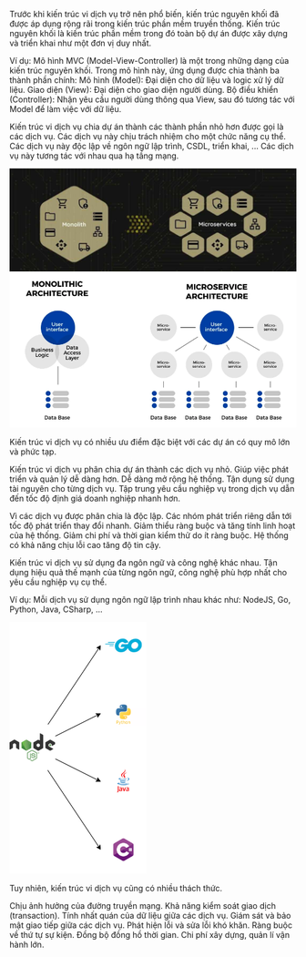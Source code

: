 <!--@Giới thiệu về kiến trúc vi dịch vụ-->

<!--@Kiến trúc nguyên khối-->

Trước khi kiến trúc vi dịch vụ trở nên phổ biến, kiến trúc nguyên khối đã được áp dụng rộng rãi trong kiến trúc phần mềm truyền thống.
Kiến trúc nguyên khối là kiến trúc phần mềm trong đó toàn bộ dự án được xây dựng và triển khai như một đơn vị duy nhất.

Ví dụ: Mô hình MVC (Model-View-Controller) là một trong những dạng của kiến trúc nguyên khối.
Trong mô hình này, ứng dụng được chia thành ba thành phần chính:
Mô hình (Model): Đại diện cho dữ liệu và logic xử lý dữ liệu.
Giao diện (View): Đại diện cho giao diện người dùng.
Bộ điều khiển (Controller): Nhận yêu cầu người dùng thông qua View, sau đó tương tác với Model để làm việc với dữ liệu.

<!--@Kiến trúc vi dịch vụ-->

Kiến trúc vi dịch vụ chia dự án thành các thành phần nhỏ hơn được gọi là các dịch vụ.
Các dịch vụ này chịu trách nhiệm cho một chức năng cụ thể.
Các dịch vụ này độc lập về ngôn ngữ lập trình, CSDL, triển khai, ...
Các dịch vụ này tương tác với nhau qua hạ tầng mạng.

![](pictures/ChuyenTu_KienTrucNguyenKhoi_Sang_KienTrucViDichVu.jpg)
![](pictures/AnhKhacNhau_KienTrucNguyenKhoi_KienTrucViDichVu.png)

<!--@Một số đặc điểm và ưu điểm của kiến trúc vi dịch vụ-->

Kiến trúc vi dịch vụ có nhiều ưu điểm đặc biệt với các dự án có quy mô lớn và phức tạp.

Kiến trúc vi dịch vụ phân chia dự án thành các dịch vụ nhỏ.
Giúp việc phát triển và quản lý dễ dàng hơn.
Dễ dàng mở rộng hệ thống.
Tận dụng sử dụng tài nguyên cho từng dịch vụ.
Tập trung yêu cầu nghiệp vụ trong dịch vụ dẫn đến tốc độ định giá doanh nghiệp nhanh hơn.

Vì các dịch vụ được phân chia là độc lập.
Các nhóm phát triển riêng dẫn tới tốc độ phát triển thay đổi nhanh.
Giảm thiểu ràng buộc và tăng tính linh hoạt của hệ thống.
Giảm chi phí và thời gian kiểm thử do ít ràng buộc.
Hệ thống có khả năng chịu lỗi cao tăng độ tin cậy.

Kiến trúc vi dịch vụ sử dụng đa ngôn ngữ và công nghệ khác nhau.
Tận dụng hiệu quả thế mạnh của từng ngôn ngữ, công nghệ phù hợp nhất cho yêu cầu nghiệp vụ cụ thể.

Ví dụ: Mỗi dịch vụ sử dụng ngôn ngữ lập trình nhau khác như: NodeJS, Go, Python, Java, CSharp, ...

![](pictures/DaNgonNgu/_DaNgonNgu.png)

<!--@Một số nhược điểm và thách thức của kiến trúc vi dịch vụ-->

Tuy nhiên, kiến trúc vi dịch vụ cũng có nhiều thách thức.

Chịu ảnh hưởng của đường truyền mạng.
Khả năng kiểm soát giao dịch (transaction).
Tính nhất quán của dữ liệu giữa các dịch vụ.
Giám sát và bảo mật giao tiếp giữa các dịch vụ.
Phát hiện lỗi và sửa lỗi khó khăn.
Ràng buộc về thứ tự sự kiện.
Đồng bộ đồng hồ thời gian.
Chi phí xây dựng, quản lí vận hành lớn.
